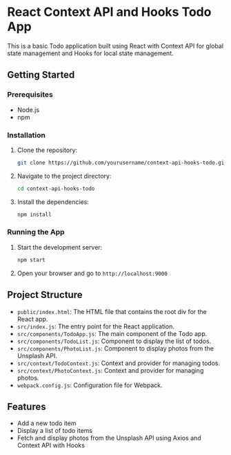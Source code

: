# React Context API and Hooks Todo App

This is a basic Todo application built using React with Context API for global state management and Hooks for local state management.

## Getting Started

### Prerequisites
- Node.js
- npm

### Installation
1. Clone the repository:
    ```sh
    git clone https://github.com/yourusername/context-api-hooks-todo.git
    ```
2. Navigate to the project directory:
    ```sh
    cd context-api-hooks-todo
    ```
3. Install the dependencies:
    ```sh
    npm install
    ```

### Running the App
1. Start the development server:
    ```sh
    npm start
    ```
2. Open your browser and go to `http://localhost:9000`

## Project Structure
- `public/index.html`: The HTML file that contains the root div for the React app.
- `src/index.js`: The entry point for the React application.
- `src/components/TodoApp.js`: The main component of the Todo app.
- `src/components/TodoList.js`: Component to display the list of todos.
- `src/components/PhotoList.js`: Component to display photos from the Unsplash API.
- `src/context/TodoContext.js`: Context and provider for managing todos.
- `src/context/PhotoContext.js`: Context and provider for managing photos.
- `webpack.config.js`: Configuration file for Webpack.

## Features
- Add a new todo item
- Display a list of todo items
- Fetch and display photos from the Unsplash API using Axios and Context API with Hooks